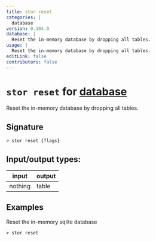 ```yaml
---
title: stor reset
categories: |
  database
version: 0.104.0
database: |
  Reset the in-memory database by dropping all tables.
usage: |
  Reset the in-memory database by dropping all tables.
editLink: false
contributors: false
---
```

<!-- This file is automatically generated. Please edit the command in https://github.com/nushell/nushell instead. -->

# `stor reset` for [database](/commands/categories/database.md)

<div class='command-title'>Reset the in-memory database by dropping all tables.</div>

## Signature

```> stor reset {flags} ```


## Input/output types:

| input   | output |
| ------- | ------ |
| nothing | table  |
## Examples

Reset the in-memory sqlite database
```nu
> stor reset

```
